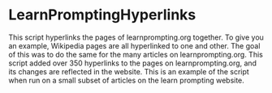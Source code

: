 # LearnPromptingHyperlinks
This script hyperlinks the pages of learnprompting.org together. To give you an example, Wikipedia pages are all hyperlinked to one and other. The goal of this was to do the same for the many articles on learnprompting.org. This script added over 350 hyperlinks to the pages on learnprompting.org, and its changes are reflected in the website. This is an example of the script when run on a small subset of articles on the learn prompting website.

